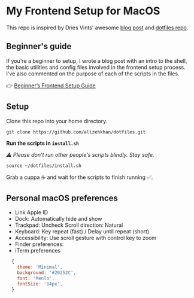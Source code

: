 # My Frontend Setup for MacOS

This repo is inspired by Dries Vints' awesome [blog post](https://driesvints.com/blog/getting-started-with-dotfiles) and [dotfiles repo](https://github.com/driesvints/dotfiles).

## Beginner's guide

If you're a beginner to setup, I wrote a blog post with an intro to the shell, the basic utilities and config files involved in the frontend setup process. I've also commented on the purpose of each of the scripts in the files.

👉 [Beginner’s Frontend Setup Guide](https://alizehkhan.com/blog/frontend-setup)

## Setup

Clone this repo into your home directory.

```shell
git clone https://github.com/alizehkhan/dotfiles.git
```

**Run the scripts in `install.sh`**

*⚠️ Please don't run other people's scripts blindly. Stay safe.*

```shell
source ~/dotfiles/install.sh
```

Grab a cuppa ☕️ and wait for the scripts to finish running ✅.

## Personal macOS preferences

- Link Apple ID
- Dock: Automatically hide and show
- Trackpad: Uncheck Scroll direction: Natural
- Keyboard: Key repeat (fast) / Delay until repeat (short)
- Accessibility: Use scroll gesture with control key to zoom
- Finder preferences:
- iTerm preferences

```js
  {
    theme: 'Minimal',
    background: '#20252C',
    font: 'Menlo',
    fontSize: '14px',
  }
```
